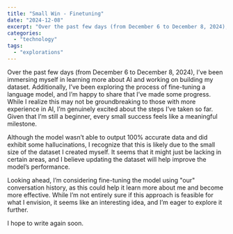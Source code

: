 ```yaml
---
title: "Small Win - Finetuning"
date: "2024-12-08"
excerpt: "Over the past few days (from December 6 to December 8, 2024), I’ve been immersing myself in learning more about AI and working on building my dataset. Additionally, I’ve been exploring the process of fine-tuning a language model, and I’m happy to share that I’ve made some progress. While I realize this may not be groundbreaking to those with more experience in AI, I’m genuinely excited about the steps I’ve taken so far. Given that I’m still a beginner, every small success feels like a meaningful milestone."
categories: 
  - "technology"
tags: 
  - "explorations"
---
```

Over the past few days (from December 6 to December 8, 2024), I’ve been immersing myself in learning more about AI and working on building my dataset. Additionally, I’ve been exploring the process of fine-tuning a language model, and I’m happy to share that I’ve made some progress. While I realize this may not be groundbreaking to those with more experience in AI, I’m genuinely excited about the steps I’ve taken so far. Given that I’m still a beginner, every small success feels like a meaningful milestone.

Although the model wasn’t able to output 100% accurate data and did exhibit some hallucinations, I recognize that this is likely due to the small size of the dataset I created myself. It seems that it might just be lacking in certain areas, and I believe updating the dataset will help improve the model’s performance.

Looking ahead, I’m considering fine-tuning the model using "our" conversation history, as this could help it learn more about me and become more effective. While I’m not entirely sure if this approach is feasible for what I envision, it seems like an interesting idea, and I’m eager to explore it further.

I hope to write again soon.

